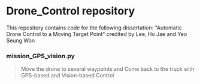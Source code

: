 # Drone_Control repository
This repository contains code for the following dissertation: "Automatic Drone Control to a Moving Target Point"
   credited by Lee, Ho Jae and Yeo Seung Won

### mission_GPS_vision.py 
> Move the drone to several waypoints and Come back to the truck with GPS-based and Vision-based Control
